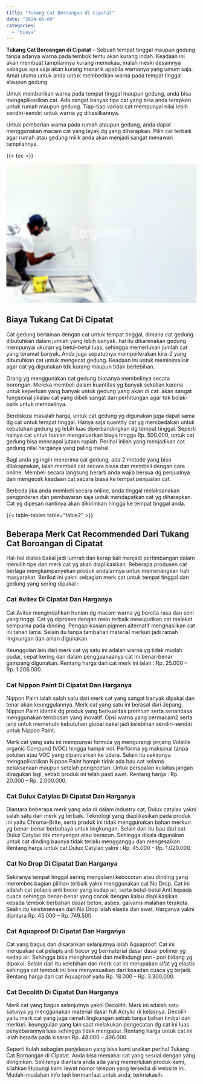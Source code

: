 ```yaml
---
title: "Tukang Cat Boroangan di Cipatat"
date: "2024-06-09"
categories: 
  - "biaya"
---
```


**Tukang Cat Boroangan di Cipatat** – Sebuah tempat tinggal maupun gedung tanpa adanya warna pada tembok tentu akan kurang indah. Keadaan ini akan membuat tampilannya kurang memukau, malah meski desainnya sebagus apa saja akan kurang menarik apabila warnanya yang umum saja. Amat utama untuk anda untuk memberikan warna pada tempat tinggal ataupun gedung.

Untuk memberikan warna pada tempat tinggal maupun gedung, anda bisa mengaplikasikan cat. Ada sangat banyak tipe cat yang bisa anda terapkan untuk rumah maupun gedung. Tiap-tiap variasi cat mempunyai nilai lebih sendiri-sendiri untuk warna yg dihasilkannya.

Untuk pemberian warna pada rumah ataupun gedung, anda dapat menggunakan macam cat yang layak dg yang diharapkan. Pilih cat terbaik agar rumah atau gedung milik anda akan menjadi sangat menawan tampilannya.

{{< toc >}}

![Tukang Cat Boroangan di Cipatat](/images/jasa-cat-murah41.png)

## Biaya Tukang Cat Di Cipatat

Cat gedung berlainan dengan cat untuk tempat tinggal, dimana cat gedung dibutuhkan dalam jumlah yang lebih banyak. hal itu dikarenakan gedung mempunyai ukuran yg betul-betul luas, sehingga memerlukan jumlah cat yang teramat banyak. Anda juga sepatutnya memperkirakan kira-2 yang dibutuhkan cat untuk mengecat gedung. Keadaan ini untuk meminimalisir agar cat yg digunakan tdk kurang maupun tidak berlebihan.

Orang yg menggunakan cat gedung biasanya membelinya secara borongan. Mereka membeli dalam kuantitas yg banyak sekalian karena untuk keperluan yang banyak untuk gedung yang akan di cat. akan sangat fungsional jikalau cat yang dibeli sangat dari perhitungan agar tdk bolak-balik untuk membelinya.

Berdiskusi masalah harga, untuk cat gedung yg digunakan juga dapat sama dg cat untuk tempat tinggal. Hanya saja quantity cat yg membedakan untuk kebutuhan gedung yg lebih luas diperbandingkan dg tempat tinggal. Seperti halnya cat untuk hunian mengeluarkan biaya hingga Rp. 500.000, untuk cat gedung bisa mencapai jutaan rupiah. Perihal inilah yang menjadikan cat gedung nilai harganya yang paling mahal.

Bagi anda yg ingin menerima cat gedung, ada 2 metode yang bisa dilaksanakan, ialah membeli cat secara biasa dan membeli dengan cara online. Membeli secara langsung berarti anda wajib bersua dg penjualnya dan mengecek keadaan cat secara biasa ke tempat penjualan cat.

Berbeda jika anda membeli secara online, anda tinggal melaksanakan pengorderan dan pembayaran saja untuk mendapatkan cat yg diharapkan. Cat yg dipesan nantinya akan dikirimkan hingga ke tempat tinggal anda.

{{< table-tables table="table2" >}}

## Beberapa Merk Cat Recommended Dari Tukang Cat Boroangan di Cipatat

Hal-hal diatas bakal jadi lumrah dan kerap kali menjadi pertimbangan dalam memilih tipe dan merk cat yg akan diaplikasikan. Beberapa produsen cat berlaga mengkampanyekan produk andalannya untuk memenangkan hati masyarakat. Berikut ini yakni sebagian merk cat untuk tempat tinggal dan gedung yang sering dipakai :

### Cat Avitex Di Cipatat Dan Harganya

Cat Avitex mengindahkan hunian dg macam warna yg bercita rasa dan seni yang tinggi. Cat yg diproses dengan resin terbaik mewujudkan cat melekat sempurna pada dinding. Pengaplikasian pigmen alternatif menghasilkan cat ini tahan lama. Selain itu tanpa tambahan material merkuri jadi ramah lingkungan dan aman digunakan.

Keunggulan lain dari merk cat yg satu ini adalah warna yg tidak mudah pudar, cepat kering dan dalam pengguanaanya cat ini benar-benar gampang digunakan. Rentang harga dari cat merk ini ialah : Rp. 25.000 – Rp. 1.206.000.

### Cat Nippon Paint Di Cipatat Dan Harganya

Nippon Paint ialah salah satu dari merk cat yang sangat banyak dipakai dan tenar akan keunggulannya. Merk cat yang satu ini berasal dari Jepang, Nippon Paint identik dg produk yang berkualitas premium serta senantiasa menggunakan terobosan yang inovatif. Opsi warna yang bermacam2 serta janji untuk memenuhi kebutuhan global bakal jadi kelebihan sendiri-sendiri untuk Nippon Paint.

Merk cat yang satu ini mempunyai formula yg mengurangi jenjang Volatile organic Compund (VOC) hingga hampir nol. Performa yg maksimal tanpa polutan atau VOC yang dipancarkan ke udara. Selain itu sekiranya mengaplikasikan Nippon Paint hampir tidak ada bau cat selama pelaksanaan maupun setelah pengecetan. Untuk persoalan kulaitas jangan diragukan lagi, sebab produk ini telah pasti awet. Rentang harga : Rp. 20.000 – Rp. 2.000.000.

### Cat Dulux Catylac Di Cipatat Dan Harganya

Diantara beberapa merk yang ada di dalam industry cat, Dulux catylax yakni salah satu dari merk yg terbaik. Teknologi yang diaplikasikan pada produk ini yaitu Chroma-Brite, serta produk ini tidak menggunakan bahan merkuri yg benar-benar berbahaya untuk lingkungan. Selain dari itu bau dari cat Dulux Catylac tdk menyengat atau beracun. Sehingga dikala digunakan untuk cat dinding baunya tidak terlalu mengganggu dan mengesalkan. Rentang harga untuk cat Dulux Catylac yakni : Rp. 45.000 – Rp. 1.020.000.

### Cat No Drop Di Cipatat Dan Harganya

Sekiranya tempat tinggal sering mengalami kebocoran atau dinding yang merembes bagian pilihan terbaik yakni menggunakan cat No Drop. Cat ini adalah cat pelapis anti bocor yang kedap air, serta betul-betul Anti kepada cuaca sehingga benar-benar yang cocok dengan kalau diaplikasikan kepada tembok berbahan dasar beton, asbes, galvanis malahan terakota. Sealin itu keistimewaan dari No Drop ialah elastis dan awet. Harganya yakni diantara Rp. 45.000 – Rp. 749.500

### Cat Aquaproof Di Cipatat Dan Harganya

Cat yang bagus dan disarankan selanjutnya ialah Aquaproof. Cat ini merupakan cat pelapis anti bocor yg bermaterial dasar dasar polimer yg kedap air. Sehingga bisa menghambat dan melindungi pori- pori bidang yg dipakai. Selain dari itu kelebihan dari merk cat ini merupakan sifat yg elastis sehingga cat tembok ini bisa menyesuaikan dari keaadan cuaca yg terjadi. Bentang harga dari cat Aquaproof yaitu Rp. 18.000 – Rp. 3.300.000.

### Cat Decolith Di Cipatat Dan Harganya

Merk cat yang bagus selanjutnya yakni Decolith. Merk ini adalah satu satunya yg menggunakan material dasar full Acrylic di kelasnya. Decolih yaitu merk cat yang juga ramah lingkungan sebab tanpa bahan timbal dan merkuri. keunggulan yang lain saat melakukan pengecatan dg cat ini luas penyebarannya luas sehingga tidak mengapur. Rentang harga untuk cat ini ialah berada pada kisaran Rp. 48.000 – 496.000.

Seperti itulah sebagian penjelasan yang bisa kami uraikan perihal Tukang Cat Boroangan di Cipatat. Anda bisa memakai cat yang sesuai dengan yang diinginkan. Sekiranya diantara anda ada yang memerlukan produk kami, silahkan Hubungi kami lewat nomor telepon yang tersedia di website ini. Mudah-mudahan info tadi bermanfaat untuk anda, terimakasih.
